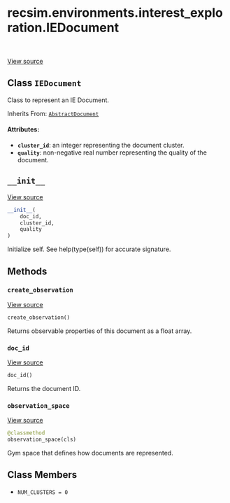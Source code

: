 <div itemscope itemtype="http://developers.google.com/ReferenceObject">
<meta itemprop="name" content="recsim.environments.interest_exploration.IEDocument" />
<meta itemprop="path" content="Stable" />
<meta itemprop="property" content="__init__"/>
<meta itemprop="property" content="create_observation"/>
<meta itemprop="property" content="doc_id"/>
<meta itemprop="property" content="observation_space"/>
<meta itemprop="property" content="NUM_CLUSTERS"/>
</div>

# recsim.environments.interest_exploration.IEDocument

<!-- Insert buttons -->

<table class="tfo-notebook-buttons tfo-api" align="left">
</table>

<a target="_blank" href="https://github.com/google-research/recsim/tree/master/recsim/environments/interest_exploration.py">View
source</a>

## Class `IEDocument`

<!-- Start diff -->
Class to represent an IE Document.

Inherits From:
[`AbstractDocument`](../../../recsim/document/AbstractDocument.md)

<!-- Placeholder for "Used in" -->

#### Attributes:

*   <b>`cluster_id`</b>: an integer representing the document cluster.
*   <b>`quality`</b>: non-negative real number representing the quality of the
    document.

<h2 id="__init__"><code>__init__</code></h2>

<a target="_blank" href="https://github.com/google-research/recsim/tree/master/recsim/environments/interest_exploration.py">View
source</a>

```python
__init__(
    doc_id,
    cluster_id,
    quality
)
```

Initialize self. See help(type(self)) for accurate signature.

## Methods

<h3 id="create_observation"><code>create_observation</code></h3>

<a target="_blank" href="https://github.com/google-research/recsim/tree/master/recsim/environments/interest_exploration.py">View
source</a>

```python
create_observation()
```

Returns observable properties of this document as a float array.

<h3 id="doc_id"><code>doc_id</code></h3>

<a target="_blank" href="https://github.com/google-research/recsim/tree/master/recsim/document.py">View
source</a>

```python
doc_id()
```

Returns the document ID.

<h3 id="observation_space"><code>observation_space</code></h3>

<a target="_blank" href="https://github.com/google-research/recsim/tree/master/recsim/environments/interest_exploration.py">View
source</a>

```python
@classmethod
observation_space(cls)
```

Gym space that defines how documents are represented.

## Class Members

*   `NUM_CLUSTERS = 0` <a id="NUM_CLUSTERS"></a>
